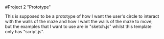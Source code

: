 #Project 2 "Prototype"

This is supposed to be a prototype of how I want the user's circle to interact with the walls of
the maze and how I want the walls of the maze to move, but the examples that I want to use are in "sketch.js" whilst this template only has "script.js". 
